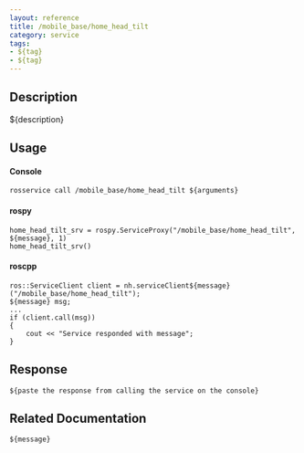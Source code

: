 ```yaml
---
layout: reference
title: /mobile_base/home_head_tilt
category: service
tags: 
- ${tag} 
- ${tag}
---
```


## Description
${description}

## Usage
#### Console
```
rosservice call /mobile_base/home_head_tilt ${arguments}
```

#### rospy
```
home_head_tilt_srv = rospy.ServiceProxy("/mobile_base/home_head_tilt", ${message}, 1)
home_head_tilt_srv()
```

#### roscpp
```
ros::ServiceClient client = nh.serviceClient${message}("/mobile_base/home_head_tilt");
${message} msg;
...
if (client.call(msg))
{
    cout << "Service responded with message";
}
```

## Response
```
${paste the response from calling the service on the console}
```

## Related Documentation
``${message}``  
